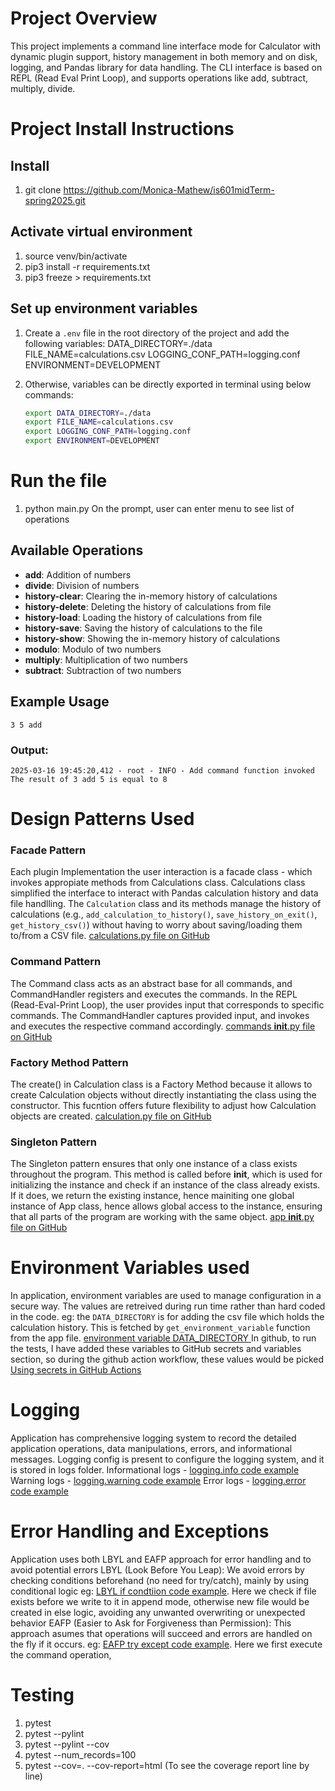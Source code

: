 # Project Overview
This project implements a command line interface mode for Calculator with dynamic plugin support, history management in both memory and on disk, logging, and Pandas library for data handling. The CLI interface is based on REPL (Read Eval Print Loop), and supports operations like add, subtract, multiply, divide.

# Project Install Instructions

## Install

1. git clone https://github.com/Monica-Mathew/is601midTerm-spring2025.git

## Activate virtual environment

1. source venv/bin/activate
2. pip3 install -r requirements.txt
3. pip3 freeze > requirements.txt 

## Set up environment variables
1. Create a `.env` file in the root directory of the project and add the following variables:
DATA_DIRECTORY=./data FILE_NAME=calculations.csv LOGGING_CONF_PATH=logging.conf ENVIRONMENT=DEVELOPMENT

2. Otherwise, variables can be directly exported in  terminal using below commands:
    ```bash
    export DATA_DIRECTORY=./data
    export FILE_NAME=calculations.csv
    export LOGGING_CONF_PATH=logging.conf
    export ENVIRONMENT=DEVELOPMENT

# Run the file

1. python main.py
On the prompt, user can enter menu to see list of operations

## Available Operations

- **add**: Addition of numbers
- **divide**: Division of numbers
- **history-clear**: Clearing the in-memory history of calculations
- **history-delete**: Deleting the history of calculations from file
- **history-load**: Loading the history of calculations from file
- **history-save**: Saving the history of calculations to the file
- **history-show**: Showing the in-memory history of calculations
- **modulo**: Modulo of two numbers
- **multiply**: Multiplication of two numbers
- **subtract**: Subtraction of two numbers

## Example Usage
 ```3 5 add```
 ### Output:
 ```2025-03-16 19:45:20,412 - root - INFO - Add command function invoked```
    ```The result of 3 add 5 is equal to 8```


# Design Patterns Used
### Facade Pattern
Each plugin Implementation the user interaction is a facade class  -  which invokes appropiate methods from Calculations class.
Calculations class simplified the interface to interact with Pandas calculation history and data file handlling.
The `Calculation` class and its methods manage the history of calculations (e.g., `add_calculation_to_history()`, `save_history_on_exit()`, `get_history_csv()`) without having to worry about saving/loading them to/from a CSV file. 
[calculations.py file on GitHub](https://github.com/Monica-Mathew/is601midTerm-spring2025/blob/main/calculator/calculations.py)

### Command Pattern
The Command class acts as an abstract base for all  commands, and CommandHandler registers and executes the commands. In the REPL (Read-Eval-Print Loop), the user provides input that corresponds to specific commands. The CommandHandler captures provided input, and invokes and executes the respective command accordingly.
[commands __init__.py file on GitHub](https://github.com/Monica-Mathew/is601midTerm-spring2025/blob/main/app/commands/__init__.py)

### Factory Method Pattern
The create() in Calculation class is  a Factory Method because it allows  to create Calculation objects without directly instantiating the class using the constructor. This fucntion offers future flexibility to adjust how Calculation objects are created.
 [calculation.py file on GitHub](https://github.com/Monica-Mathew/is601midTerm-spring2025/blob/main/calculator/calculation.py#L17)

### Singleton Pattern
The Singleton pattern ensures that only one instance of a class exists throughout the program. This method is called before __init__, which is used for initializing the instance and check if an instance of the class already exists. If it does, we return the existing instance, hence mainiting one global instance of App class, hence allows global access to the instance, ensuring that all parts of the program are working with the same object.
 [app __init__.py file on GitHub](https://github.com/Monica-Mathew/is601midTerm-spring2025/blob/main/app/__init__.py#L15)

# Environment Variables used
In application, environment variables are used to manage configuration in a secure way. The values are retreived during run time rather than hard coded in the code.
eg: the ```DATA_DIRECTORY``` is for adding the csv file which holds the calculation history.
This is fetched by ```get_environment_variable``` function from the app file.
[environment variable DATA_DIRECTORY ](https://github.com/Monica-Mathew/is601midTerm-spring2025/blob/main/calculator/calculations.py#L44)
In github, to run the tests, I have added these variables to GitHub secrets and variables section, so during the github action workflow, these values would be picked
[Using secrets in GitHub Actions](https://docs.github.com/en/actions/security-for-github-actions/security-guides/using-secrets-in-github-actions)

# Logging
Application has comprehensive logging system to record the detailed application operations, data manipulations, errors, and informational messages. Logging config is present to configure the logging system, and it is stored in logs folder.
Informational logs - [logging.info code example](https://github.com/Monica-Mathew/is601midTerm-spring2025/blob/main/calculator/calculations.py#L59)
Warning logs - [logging.warning code example](https://github.com/Monica-Mathew/is601midTerm-spring2025/blob/main/app/__init__.py#L84)
Error logs - [logging.error code example](https://github.com/Monica-Mathew/is601midTerm-spring2025/blob/main/calculator/operations.py#L25)

# Error Handling and Exceptions
Application uses both LBYL and EAFP approach for error handling and to avoid potential errors
LBYL (Look Before You Leap): We avoid errors by checking conditions beforehand (no need for try/catch), mainly by using conditional logic
eg: [LBYL if condtiion code example](https://github.com/Monica-Mathew/is601midTerm-spring2025/blob/main/calculator/calculations.py#L79). Here we check if file exists before we write to it in append mode, otherwise new file would be created in else logic, avoiding any unwanted overwriting or unexpected behavior
EAFP (Easier to Ask for Forgiveness than Permission): This approach asumes that operations will succeed and errors are handled on the fly if it occurs.
eg: [EAFP try except code example](https://github.com/Monica-Mathew/is601midTerm-spring2025/blob/main/app/commands/__init__.py#L28). Here we first execute the command operation, 


# Testing
1. pytest
2. pytest --pylint 
3. pytest --pylint --cov
4. pytest --num_records=100
5. pytest --cov=. --cov-report=html (To see the coverage report line by line)